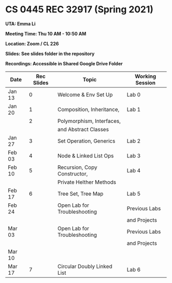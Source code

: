 # CS 0445 REC 32917 (Spring 2021)

**UTA: Emma Li**

**Meeting Time: Thu 10 AM - 10:50 AM**

**Location: Zoom / CL 226**

**Slides: See slides folder in the repository**

**Recordings: Accessible in Shared Google Drive Folder**

|  Date  | Rec Slides |           Topic              | Working Session |
|  ----  | ---------- | ---------------------------- | --------------- |
| Jan 13 |      0     | Welcome & Env Set Up	        |      Lab 0      |
| Jan 20 |      1     | Composition, Inheritance,    |      Lab 1      |
|        |      2     | Polymorphism, Interfaces,    |				          |
|        |            | and Abstract Classes         |				          |
| Jan 27 |      3     | Set Operation, Generics      |      Lab 2      |
| Feb 03 |      4     | Node & Linked List Ops       |      Lab 3      |
| Feb 10 |      5     | Recursion, Copy Constructor, |      Lab 4      |
|        |            | Private Helther Methods      |                 |
| Feb 17 |      6     | Tree Set, Tree Map           |      Lab 5      |
| Feb 24 |            | Open Lab for Troubleshooting | Previous Labs   |
|        |            |                              | and Projects    |
| Mar 03 |            | Open Lab for Troubleshooting | Previous Labs   |
|        |            |                              | and Projects    |
| Mar 10 |            | <Spring Break>               |                 |
| Mar 17 |      7     | Circular Doubly Linked List  |      Lab 6      |
